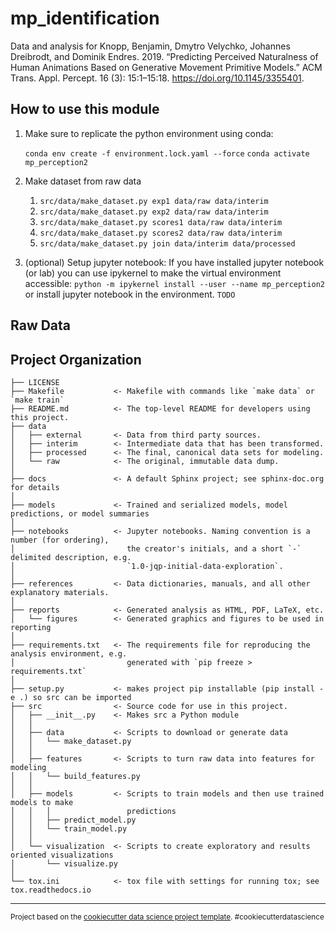 mp_identification
==============================

Data and analysis for Knopp, Benjamin, Dmytro Velychko, Johannes Dreibrodt, and Dominik Endres. 2019. “Predicting Perceived Naturalness of Human Animations Based on Generative Movement Primitive Models.” ACM Trans. Appl. Percept. 16 (3): 15:1–15:18. https://doi.org/10.1145/3355401.

How to use this module
----
1. Make sure to replicate the python environment using conda:

    `conda env create -f environment.lock.yaml --force`
    `conda activate mp_perception2`

2. Make dataset from raw data
    1. `src/data/make_dataset.py exp1 data/raw data/interim`
    2. `src/data/make_dataset.py exp2 data/raw data/interim`
    3. `src/data/make_dataset.py scores1 data/raw data/interim`
    4. `src/data/make_dataset.py scores2 data/raw data/interim`
    5. `src/data/make_dataset.py join data/interim data/processed`

3. (optional) Setup jupyter notebook: If you have installed jupyter notebook (or lab)
    you can use ipykernel to make the virtual environment accessible:
    `python -m ipykernel install --user --name mp_perception2`
    or install jupyter notebook in the environment.
    `TODO`

Raw Data
----

Project Organization
------------

    ├── LICENSE
    ├── Makefile           <- Makefile with commands like `make data` or `make train`
    ├── README.md          <- The top-level README for developers using this project.
    ├── data
    │   ├── external       <- Data from third party sources.
    │   ├── interim        <- Intermediate data that has been transformed.
    │   ├── processed      <- The final, canonical data sets for modeling.
    │   └── raw            <- The original, immutable data dump.
    │
    ├── docs               <- A default Sphinx project; see sphinx-doc.org for details
    │
    ├── models             <- Trained and serialized models, model predictions, or model summaries
    │
    ├── notebooks          <- Jupyter notebooks. Naming convention is a number (for ordering),
    │                         the creator's initials, and a short `-` delimited description, e.g.
    │                         `1.0-jqp-initial-data-exploration`.
    │
    ├── references         <- Data dictionaries, manuals, and all other explanatory materials.
    │
    ├── reports            <- Generated analysis as HTML, PDF, LaTeX, etc.
    │   └── figures        <- Generated graphics and figures to be used in reporting
    │
    ├── requirements.txt   <- The requirements file for reproducing the analysis environment, e.g.
    │                         generated with `pip freeze > requirements.txt`
    │
    ├── setup.py           <- makes project pip installable (pip install -e .) so src can be imported
    ├── src                <- Source code for use in this project.
    │   ├── __init__.py    <- Makes src a Python module
    │   │
    │   ├── data           <- Scripts to download or generate data
    │   │   └── make_dataset.py
    │   │
    │   ├── features       <- Scripts to turn raw data into features for modeling
    │   │   └── build_features.py
    │   │
    │   ├── models         <- Scripts to train models and then use trained models to make
    │   │   │                 predictions
    │   │   ├── predict_model.py
    │   │   └── train_model.py
    │   │
    │   └── visualization  <- Scripts to create exploratory and results oriented visualizations
    │       └── visualize.py
    │
    └── tox.ini            <- tox file with settings for running tox; see tox.readthedocs.io


--------



<p><small>Project based on the <a target="_blank" href="https://drivendata.github.io/cookiecutter-data-science/">cookiecutter data science project template</a>. #cookiecutterdatascience</small></p>
